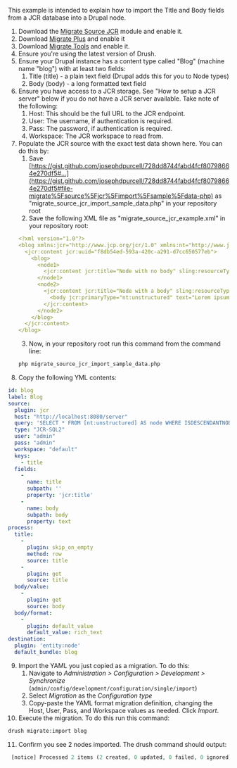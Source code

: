This example is intended to explain how to import the Title and Body fields from a JCR database into a Drupal node.

1. Download the [Migrate Source JCR](https://www.drupal.org/project/migrate%5Fsource%5Fjcr) module and enable it.
2. Download [Migrate Plus](https://www.drupal.org/project/migrate%5Fplus) and enable it
3. Download [Migrate Tools](https://www.drupal.org/project/migrate%5Ftools) and enable it.
4. Ensure you're using the latest version of Drush.
5. Ensure your Drupal instance has a content type called "Blog" (machine name "blog") with at least two fields:  
   1. Title (title) - a plain text field (Drupal adds this for you to Node types)  
   2. Body (body) - a long formatted text field
6. Ensure you have access to a JCR storage. See "How to setup a JCR server" below if you do not have a JCR server available. Take note of the following:  
   1. Host: This should be the full URL to the JCR endpoint.  
   2. User: The username, if authentication is required.  
   3. Pass: The password, if authentication is required.  
   4. Workspace: The JCR workspace to read from.
7. Populate the JCR source with the exact test data shown here. You can do this by:  
   1. Save [https://gist.github.com/josephdpurcell/728dd8744fabd4fcf80798664e270df5#...](https://gist.github.com/josephdpurcell/728dd8744fabd4fcf80798664e270df5#file-migrate%5Fsource%5Fjcr%5Fimport%5Fsample%5Fdata-php) as "migrate\_source\_jcr\_import\_sample\_data.php" in your repository root  
   2. Save the following XML file as "migrate\_source\_jcr\_example.xml" in your repository root:  
   ```yaml  
   <?xml version="1.0"?>  
   <blog xmlns:jcr="http://www.jcp.org/jcr/1.0" xmlns:nt="http://www.jcp.org/jcr/nt/1.0" xmlns:sling="http://sling.apache.org/jcr/sling/1.0" jcr:primaryType="nt:unstructured" jcr:createdBy="admin" jcr:created="2019-10-16T12:34:56.123+00:00">  
     <jcr:content jcr:uuid="f8db54ed-593a-420c-a291-d7cc650577eb">  
       <blog>  
         <node1>  
           <jcr:content jcr:title="Node with no body" sling:resourceType="components/structure/page" jcr:uuid="c2ce1e97-51bf-48b2-ab8f-daa963b73aa8"/>  
         </node1>  
         <node2>  
           <jcr:content jcr:title="Node with a body" sling:resourceType="components/structure/page" jcr:uuid="24146ada-9567-4455-a2b8-8b6582e78c36">  
             <body jcr:primaryType="nt:unstructured" text="Lorem ipsum dolor sit amet, consectetur adipiscing elit, sed do eiusmod tempor incididunt ut labore et dolore magna aliqua. Ut enim ad minim veniam, quis nostrud exercitation ullamco laboris nisi ut aliquip ex ea commodo consequat. Duis aute irure dolor in reprehenderit in voluptate velit esse cillum dolore eu fugiat nulla pariatur. Excepteur sint occaecat cupidatat non proident, sunt in culpa qui officia deserunt mollit anim id est laborum."/>  
           </jcr:content>  
         </node2>  
       </blog>  
     </jcr:content>  
   </blog>  
   ```  
   3. Now, in your repository root run this command from the command line:  
   ```php  
   php migrate_source_jcr_import_sample_data.php  
   ```
8. Copy the following YML contents:  
```yaml  
id: blog  
label: Blog  
source:  
  plugin: jcr  
  host: "http://localhost:8080/server"  
  query: 'SELECT * FROM [nt:unstructured] AS node WHERE ISDESCENDANTNODE(node, "/migrate_source_jcr_example/blog") AND [sling:resourceType] = "components/structure/page"'  
  type: "JCR-SQL2"  
  user: "admin"  
  pass: "admin"  
  workspace: "default"  
  keys:  
    - title  
  fields:  
    -  
      name: title  
      subpath: ''  
      property: 'jcr:title'  
    -  
      name: body  
      subpath: body  
      property: text  
process:  
  title:  
    -  
      plugin: skip_on_empty  
      method: row  
      source: title  
    -  
      plugin: get  
      source: title  
  body/value:  
    -  
      plugin: get  
      source: body  
  body/format:  
    -  
      plugin: default_value  
      default_value: rich_text  
destination:  
  plugin: 'entity:node'  
  default_bundle: blog  
```
9. Import the YAML you just copied as a migration. To do this:  
   1. Navigate to _Administration > Configuration > Development > Synchronize_ (`admin/config/development/configuration/single/import`)  
   2. Select _Migration_ as the _Configuration type_  
   3. Copy-paste the YAML format migration definition, changing the Host, User, Pass, and Workspace values as needed. Click _Import_.
10. Execute the migration. To do this run this command:  
```php  
drush migrate:import blog  
```
11. Confirm you see 2 nodes imported. The drush command should output:  
```php  
 [notice] Processed 2 items (2 created, 0 updated, 0 failed, 0 ignored) - done with 'blog'  
```